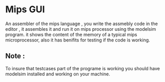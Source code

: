 # Mips GUI
An assembler of the mips language , you write the assmebly code in the editor , it assembles it and run it on mips processor using the modelsim program.
it shows the content of the memory of a typical mips microprocessor, also it has benifits for testing if the code is working.

## Note :
To insure that testcases part of the programe is working you should have modelsim installed and working on your machine.
